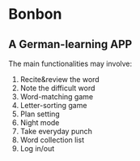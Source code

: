 # Bonbon
## A German-learning APP

The main functionalities may involve:
 1. Recite&review the word
 2. Note the difficult word
 3. Word-matching game
 4. Letter-sorting game
 5. Plan setting
 6. Night mode
 7. Take everyday punch
 8. Word collection list
 9. Log in/out
